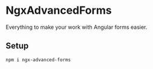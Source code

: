 # NgxAdvancedForms

Everything to make your work with Angular forms easier.

## Setup

```sh
npm i ngx-advanced-forms
```
